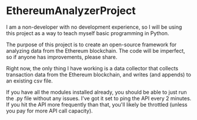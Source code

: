 # EthereumAnalyzerProject

I am a non-developer with no development experience, so I will be using this project as a way to teach myself basic programming in Python. 

The purpose of this project is to create an open-source framework for analyzing data from the Ethereum blockchain. The code will be imperfect, so if anyone has improvements, please share.

Right now, the only thing I have working is a data collector that collects transaction data from the Ethereum blockchain, and writes (and appends) to an existing csv file. 

If you have all the modules installed already, you should be able to just run the .py file without any issues. I've got it set to ping the API every 2 minutes. If you hit the API more frequently than that, you'll likely be throttled (unless you pay for more API call capacity).

